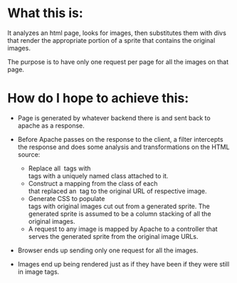 What this is:
=============

It analyzes an html page, looks for images, then substitutes them with divs that
render the appropriate portion of a sprite that contains the original images.

The purpose is to have only one request per page for all the images on that
page.

How do I hope to achieve this:
==============================

- Page is generated by whatever backend there is and sent back to apache as a
  response.
- Before Apache passes on the response to the client, a filter intercepts the
  response and does some analysis and transformations on the HTML source:

  - Replace all <img> tags with <div> tags with a uniquely named class attached
    to it.
  - Construct a mapping from the class of each <div> that replaced an <img> tag 
    to the original URL of respective image.
  - Generate CSS to populate <div> tags with original images cut out from a
    generated sprite. The generated sprite is assumed to be a column stacking of
    all the original images.
  - A request to any image is mapped by Apache to a controller that serves the
    generated sprite from the original image URLs.

- Browser ends up sending only one request for all the images.
- Images end up being rendered just as if they have been if they were still in
  image tags.

~~~~sa
